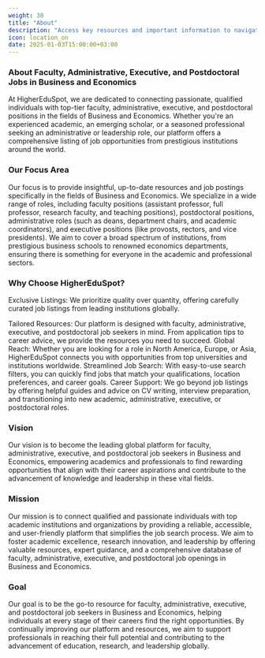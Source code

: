 ```yaml
---
weight: 30
title: "About"
description: "Access key resources and important information to navigate HigherEduSpot with ease."
icon: location_on
date: 2025-01-03T15:00:00+03:00
--- 
```


### About Faculty, Administrative, Executive, and Postdoctoral Jobs in Business and Economics

At HigherEduSpot, we are dedicated to connecting passionate, qualified individuals with top-tier faculty, administrative, executive, and postdoctoral positions in the fields of Business and Economics. Whether you're an experienced academic, an emerging scholar, or a seasoned professional seeking an administrative or leadership role, our platform offers a comprehensive listing of job opportunities from prestigious institutions around the world.

### Our Focus Area

Our focus is to provide insightful, up-to-date resources and job postings specifically in the fields of Business and Economics. We specialize in a wide range of roles, including faculty positions (assistant professor, full professor, research faculty, and teaching positions), postdoctoral positions, administrative roles (such as deans, department chairs, and academic coordinators), and executive positions (like provosts, rectors, and vice presidents). We aim to cover a broad spectrum of institutions, from prestigious business schools to renowned economics departments, ensuring there is something for everyone in the academic and professional sectors.

### Why Choose HigherEduSpot?

Exclusive Listings: We prioritize quality over quantity, offering carefully curated job listings from leading institutions globally.

Tailored Resources: Our platform is designed with faculty, administrative, executive, and postdoctoral job seekers in mind. From application tips to career advice, we provide the resources you need to succeed.
Global Reach: Whether you are looking for a role in North America, Europe, or Asia, HigherEduSpot connects you with opportunities from top universities and institutions worldwide.
Streamlined Job Search: With easy-to-use search filters, you can quickly find jobs that match your qualifications, location preferences, and career goals.
Career Support: We go beyond job listings by offering helpful guides and advice on CV writing, interview preparation, and transitioning into new academic, administrative, executive, or postdoctoral roles.

### Vision

Our vision is to become the leading global platform for faculty, administrative, executive, and postdoctoral job seekers in Business and Economics, empowering academics and professionals to find rewarding opportunities that align with their career aspirations and contribute to the advancement of knowledge and leadership in these vital fields.

### Mission

Our mission is to connect qualified and passionate individuals with top academic institutions and organizations by providing a reliable, accessible, and user-friendly platform that simplifies the job search process. We aim to foster academic excellence, research innovation, and leadership by offering valuable resources, expert guidance, and a comprehensive database of faculty, administrative, executive, and postdoctoral job openings in Business and Economics.

### Goal

Our goal is to be the go-to resource for faculty, administrative, executive, and postdoctoral job seekers in Business and Economics, helping individuals at every stage of their careers find the right opportunities. By continually improving our platform and resources, we aim to support professionals in reaching their full potential and contributing to the advancement of education, research, and leadership globally.
